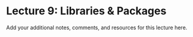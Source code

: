 # Lecture 9: Libraries & Packages

Add your additional notes, comments, and resources for this lecture here.
